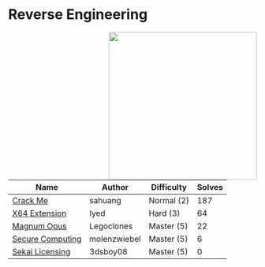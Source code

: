 # Reverse Engineering

<img src="https://2024.ctf.sekai.team/themes/luna-vite/static/img/categories/Reverse.svg" align="right" width=300>

| Name                                 | Author       | Difficulty | Solves |
| ------------------------------------ | ------------ | ---------- | ------ |
| [Crack Me](crack-me)                 | sahuang      | Normal (2) | 187    |
| [X64 Extension](x64-extension)       | Iyed         | Hard (3)   | 64     |
| [Magnum Opus](magnum-opus)           | Legoclones   | Master (5) | 22     |
| [Secure Computing](secure-computing) | molenzwiebel | Master (5) | 6      |
| [Sekai Licensing](sekai-licensing)   | 3dsboy08     | Master (5) | 0      |
